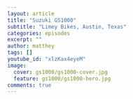 ```yaml
---
layout: article
title: "Suzuki GS1000"
subtitle: "Limey Bikes, Austin, Texas"
categories: episodes
excerpt: ""
author: matthey
tags: []
youtube_id: "xlzKax4eyeM"
image:
  cover: gs1000/gs1000-cover.jpg
  feature: gs1000/gs1000-hero.jpg
comments: true
---
```


